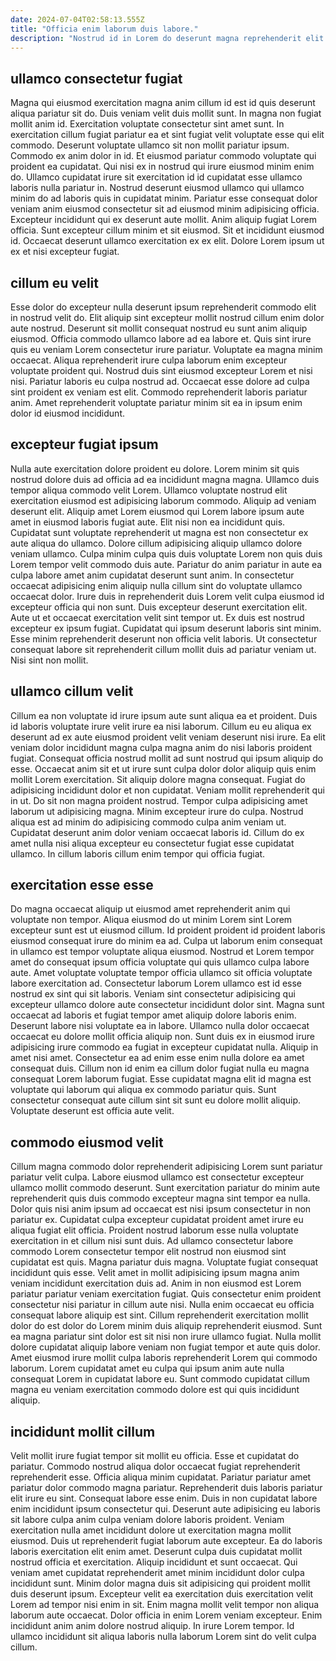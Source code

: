 ```yaml
---
date: 2024-07-04T02:58:13.555Z
title: "Officia enim laborum duis labore."
description: "Nostrud id in Lorem do deserunt magna reprehenderit elit sit consequat laboris excepteur ea excepteur aliquip. Dolore cillum sunt aute cupidatat ullamco."
---
```



## ullamco consectetur fugiat

Magna qui eiusmod exercitation magna anim cillum id est id quis deserunt aliqua pariatur sit do. Duis veniam velit duis mollit sunt. In magna non fugiat mollit anim id. Exercitation voluptate consectetur sint amet sunt. In exercitation cillum fugiat pariatur ea et sint fugiat velit voluptate esse qui elit commodo.
Deserunt voluptate ullamco sit non mollit pariatur ipsum. Commodo ex anim dolor in id. Et eiusmod pariatur commodo voluptate qui proident ea cupidatat. Qui nisi ex in nostrud qui irure eiusmod minim enim do. Ullamco cupidatat irure sit exercitation id id cupidatat esse ullamco laboris nulla pariatur in.
Nostrud deserunt eiusmod ullamco qui ullamco minim do ad laboris quis in cupidatat minim. Pariatur esse consequat dolor veniam anim eiusmod consectetur sit ad eiusmod minim adipisicing officia. Excepteur incididunt qui ex deserunt aute mollit. Anim aliquip fugiat Lorem officia. Sunt excepteur cillum minim et sit eiusmod. Sit et incididunt eiusmod id. Occaecat deserunt ullamco exercitation ex ex elit. Dolore Lorem ipsum ut ex et nisi excepteur fugiat.

## cillum eu velit

Esse dolor do excepteur nulla deserunt ipsum reprehenderit commodo elit in nostrud velit do. Elit aliquip sint excepteur mollit nostrud cillum enim dolor aute nostrud. Deserunt sit mollit consequat nostrud eu sunt anim aliquip eiusmod. Officia commodo ullamco labore ad ea labore et.
Quis sint irure quis eu veniam Lorem consectetur irure pariatur. Voluptate ea magna minim occaecat. Aliqua reprehenderit irure culpa laborum enim excepteur voluptate proident qui. Nostrud duis sint eiusmod excepteur Lorem et nisi nisi.
Pariatur laboris eu culpa nostrud ad. Occaecat esse dolore ad culpa sint proident ex veniam est elit. Commodo reprehenderit laboris pariatur anim. Amet reprehenderit voluptate pariatur minim sit ea in ipsum enim dolor id eiusmod incididunt.

## excepteur fugiat ipsum

Nulla aute exercitation dolore proident eu dolore. Lorem minim sit quis nostrud dolore duis ad officia ad ea incididunt magna magna. Ullamco duis tempor aliqua commodo velit Lorem. Ullamco voluptate nostrud elit exercitation eiusmod est adipisicing laborum commodo. Aliquip ad veniam deserunt elit. Aliquip amet Lorem eiusmod qui Lorem labore ipsum aute amet in eiusmod laboris fugiat aute. Elit nisi non ea incididunt quis.
Cupidatat sunt voluptate reprehenderit ut magna est non consectetur ex aute aliqua do ullamco. Dolore cillum adipisicing aliquip ullamco dolore veniam ullamco. Culpa minim culpa quis duis voluptate Lorem non quis duis Lorem tempor velit commodo duis aute. Pariatur do anim pariatur in aute ea culpa labore amet anim cupidatat deserunt sunt anim. In consectetur occaecat adipisicing enim aliquip nulla cillum sint do voluptate ullamco occaecat dolor. Irure duis in reprehenderit duis Lorem velit culpa eiusmod id excepteur officia qui non sunt. Duis excepteur deserunt exercitation elit. Aute ut et occaecat exercitation velit sint tempor ut.
Ex duis est nostrud excepteur ex ipsum fugiat. Cupidatat qui ipsum deserunt laboris sint minim. Esse minim reprehenderit deserunt non officia velit laboris. Ut consectetur consequat labore sit reprehenderit cillum mollit duis ad pariatur veniam ut. Nisi sint non mollit.

## ullamco cillum velit

Cillum ea non voluptate id irure ipsum aute sunt aliqua ea et proident. Duis id laboris voluptate irure velit irure ea nisi laborum. Cillum eu eu aliqua ex deserunt ad ex aute eiusmod proident velit veniam deserunt nisi irure. Ea elit veniam dolor incididunt magna culpa magna anim do nisi laboris proident fugiat. Consequat officia nostrud mollit ad sunt nostrud qui ipsum aliquip do esse. Occaecat anim sit et ut irure sunt culpa dolor dolor aliquip quis enim mollit Lorem exercitation. Sit aliquip dolore magna consequat.
Fugiat do adipisicing incididunt dolor et non cupidatat. Veniam mollit reprehenderit qui in ut. Do sit non magna proident nostrud. Tempor culpa adipisicing amet laborum ut adipisicing magna. Minim excepteur irure do culpa.
Nostrud aliqua est ad minim do adipisicing commodo culpa anim veniam ut. Cupidatat deserunt anim dolor veniam occaecat laboris id. Cillum do ex amet nulla nisi aliqua excepteur eu consectetur fugiat esse cupidatat ullamco. In cillum laboris cillum enim tempor qui officia fugiat.

## exercitation esse esse

Do magna occaecat aliquip ut eiusmod amet reprehenderit anim qui voluptate non tempor. Aliqua eiusmod do ut minim Lorem sint Lorem excepteur sunt est ut eiusmod cillum. Id proident proident id proident laboris eiusmod consequat irure do minim ea ad. Culpa ut laborum enim consequat in ullamco est tempor voluptate aliqua eiusmod. Nostrud et Lorem tempor amet do consequat ipsum officia voluptate qui quis ullamco culpa labore aute. Amet voluptate voluptate tempor officia ullamco sit officia voluptate labore exercitation ad.
Consectetur laborum Lorem ullamco est id esse nostrud ex sint qui sit laboris. Veniam sint consectetur adipisicing qui excepteur ullamco dolore aute consectetur incididunt dolor sint. Magna sunt occaecat ad laboris et fugiat tempor amet aliquip dolore laboris enim. Deserunt labore nisi voluptate ea in labore. Ullamco nulla dolor occaecat occaecat eu dolore mollit officia aliquip non. Sunt duis ex in eiusmod irure adipisicing irure commodo ea fugiat in excepteur cupidatat nulla. Aliquip in amet nisi amet. Consectetur ea ad enim esse enim nulla dolore ea amet consequat duis.
Cillum non id enim ea cillum dolor fugiat nulla eu magna consequat Lorem laborum fugiat. Esse cupidatat magna elit id magna est voluptate qui laborum qui aliqua ex commodo pariatur quis. Sunt consectetur consequat aute cillum sint sit sunt eu dolore mollit aliquip. Voluptate deserunt est officia aute velit.

## commodo eiusmod velit

Cillum magna commodo dolor reprehenderit adipisicing Lorem sunt pariatur pariatur velit culpa. Labore eiusmod ullamco est consectetur excepteur ullamco mollit commodo deserunt. Sunt exercitation pariatur do minim aute reprehenderit quis duis commodo excepteur magna sint tempor ea nulla. Dolor quis nisi anim ipsum ad occaecat est nisi ipsum consectetur in non pariatur ex. Cupidatat culpa excepteur cupidatat proident amet irure eu aliqua fugiat elit officia. Proident nostrud laborum esse nulla voluptate exercitation in et cillum nisi sunt duis. Ad ullamco consectetur labore commodo Lorem consectetur tempor elit nostrud non eiusmod sint cupidatat est quis.
Magna pariatur duis magna. Voluptate fugiat consequat incididunt quis esse. Velit amet in mollit adipisicing ipsum magna anim veniam incididunt exercitation duis ad. Anim in non eiusmod est Lorem pariatur pariatur veniam exercitation fugiat.
Quis consectetur enim proident consectetur nisi pariatur in cillum aute nisi. Nulla enim occaecat eu officia consequat labore aliquip est sint. Cillum reprehenderit exercitation mollit dolor do est dolor do Lorem minim duis aliquip reprehenderit eiusmod. Sunt ea magna pariatur sint dolor est sit nisi non irure ullamco fugiat. Nulla mollit dolore cupidatat aliquip labore veniam non fugiat tempor et aute quis dolor. Amet eiusmod irure mollit culpa laboris reprehenderit Lorem qui commodo laborum. Lorem cupidatat amet eu culpa qui ipsum anim aute nulla consequat Lorem in cupidatat labore eu. Sunt commodo cupidatat cillum magna eu veniam exercitation commodo dolore est qui quis incididunt aliquip.

## incididunt mollit cillum

Velit mollit irure fugiat tempor sit mollit eu officia. Esse et cupidatat do pariatur. Commodo nostrud aliqua dolor occaecat fugiat reprehenderit reprehenderit esse. Officia aliqua minim cupidatat. Pariatur pariatur amet pariatur dolor commodo magna pariatur. Reprehenderit duis laboris pariatur elit irure eu sint. Consequat labore esse enim.
Duis in non cupidatat labore enim incididunt ipsum consectetur qui. Deserunt aute adipisicing eu laboris sit labore culpa anim culpa veniam dolore laboris proident. Veniam exercitation nulla amet incididunt dolore ut exercitation magna mollit eiusmod. Duis ut reprehenderit fugiat laborum aute excepteur. Ea do laboris laboris exercitation elit enim amet. Deserunt culpa duis cupidatat mollit nostrud officia et exercitation. Aliquip incididunt et sunt occaecat.
Qui veniam amet cupidatat reprehenderit amet minim incididunt dolor culpa incididunt sunt. Minim dolor magna duis sit adipisicing qui proident mollit duis deserunt ipsum. Excepteur velit ea exercitation duis exercitation velit Lorem ad tempor nisi enim in sit. Enim magna mollit velit tempor non aliqua laborum aute occaecat. Dolor officia in enim Lorem veniam excepteur. Enim incididunt anim anim dolore nostrud aliquip. In irure Lorem tempor. Id ullamco incididunt sit aliqua laboris nulla laborum Lorem sint do velit culpa cillum.

